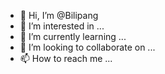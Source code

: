 - 👋 Hi, I’m @Bilipang
- 👀 I’m interested in ...
- 🌱 I’m currently learning ...
- 💞️ I’m looking to collaborate on ...
- 📫 How to reach me ...

<!---
Bilipang/Bilipang is a ✨ special ✨ repository because its `README.md` (this file) appears on your GitHub profile.
You can click the Preview link to take a look at your changes.
--->
